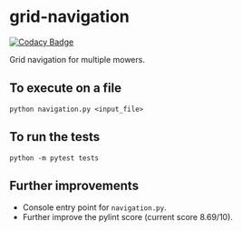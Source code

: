 # grid-navigation

[![Codacy Badge](https://api.codacy.com/project/badge/Grade/8bb6f8af62004bb9b9179ac840cf702b)](https://app.codacy.com/manual/tayciryahmed/grid-navigation?utm_source=github.com&utm_medium=referral&utm_content=tayciryahmed/grid-navigation&utm_campaign=Badge_Grade_Dashboard)

Grid navigation for multiple mowers.

## To execute on a file

```
python navigation.py <input_file>
```

## To run the tests

```
python -m pytest tests
```

## Further improvements

* Console entry point for `navigation.py`.
* Further improve the pylint score (current score 8.69/10).